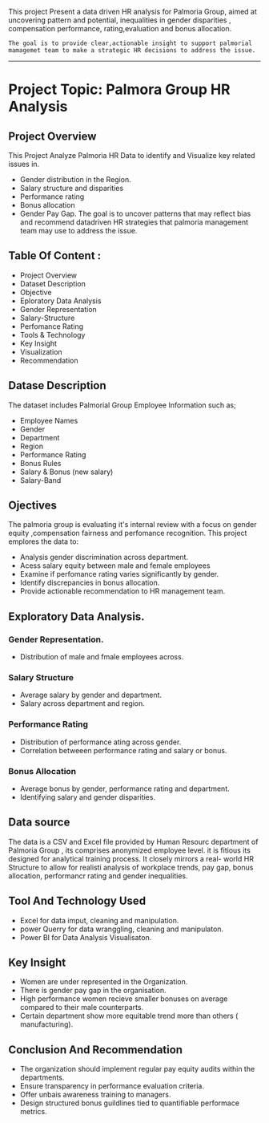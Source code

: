 This project Present a data driven HR analysis for Palmoria Group, aimed at uncovering pattern and potential, inequalities in gender disparities , compensation  performance, rating,evaluation and bonus allocation.

    The goal is to provide clear,actionable insight to support palmorial mamagemet team to make a strategic HR decisions to address the issue.
-------------------------------------------------------------------------------------------------------------------------------
# Project Topic: Palmora Group HR Analysis   
## Project Overview
This Project Analyze Palmoria HR Data to identify and Visualize key related issues in.
   - Gender distribution in the Region.
   - Salary structure and disparities
   - Performance rating
   - Bonus allocation
   - Gender Pay Gap.
The goal is to uncover patterns that may reflect bias and recommend datadriven HR strategies that palmoria management team may use to address the issue.

## Table Of Content :
  - Project Overview
  - Dataset Description
  - Objective
  - Eploratory Data Analysis
  - Gender Representation
  - Salary-Structure
  - Perfomance Rating
  - Tools & Technology
  - Key Insight
  - Visualization
  - Recommendation 

    
## Datase Description
The dataset includes Palmorial Group Employee Information such as;
- Employee Names
- Gender
- Department
- Region
- Performance Rating
- Bonus Rules
- Salary & Bonus (new salary)
- Salary-Band

## Ojectives
 The palmoria group is evaluating it's internal review with a focus on gender equity ,compensation fairness and perfomance recognition. This project emplores the data to:
- Analysis gender discrimination across department.
- Acess salary equity between male and female  employees
- Examine  if perfomance rating varies significantly by gender.
- Identify discrepancies in bonus allocation.
- Provide actionable recommendation to HR management team.
## Exploratory Data Analysis.
### Gender Representation.
- Distribution of male and fmale employees across.
### Salary Structure
- Average salary by gender and department.
- Salary across department and region.
### Performance Rating 
- Distribution of performance ating across gender.
- Correlation betweeen performance rating and salary or bonus.
### Bonus Allocation
- Average bonus by gender, performance rating and department.
- Identifying salary and gender disparities.


## Data source 
The data is a  CSV and Excel file provided by Human Resourc department of Palmoria Group , its comprises anonymized employee level. it is fitious its designed for analytical training process.
     It closely mirrors a real- world HR  Structure to allow for realisti analysis of workplace trends, pay gap, bonus allocation, performancr rating and gender inequalities.
## Tool And Technology Used 
- Excel for data imput, cleaning and manipulation.
- power Querry for data wranggling, cleaning and manipulaton.
- Power BI for Data Analysis Visualisaton.
## Key Insight
 - Women are under represented in the Organization.
 - There is gender pay gap in the organisation.
 - High performance women recieve smaller bonuses on average compared to their male counterparts.
 - Certain department show more equitable trend more than others ( manufacturing).

## Conclusion And Recommendation
 - The organization should implement regular pay equity audits within the departments.
 - Ensure transparency in performance evaluation criteria.
 - Offer unbais awareness training to managers.
 - Design structured bonus guildlines tied to quantifiable performace metrics.






